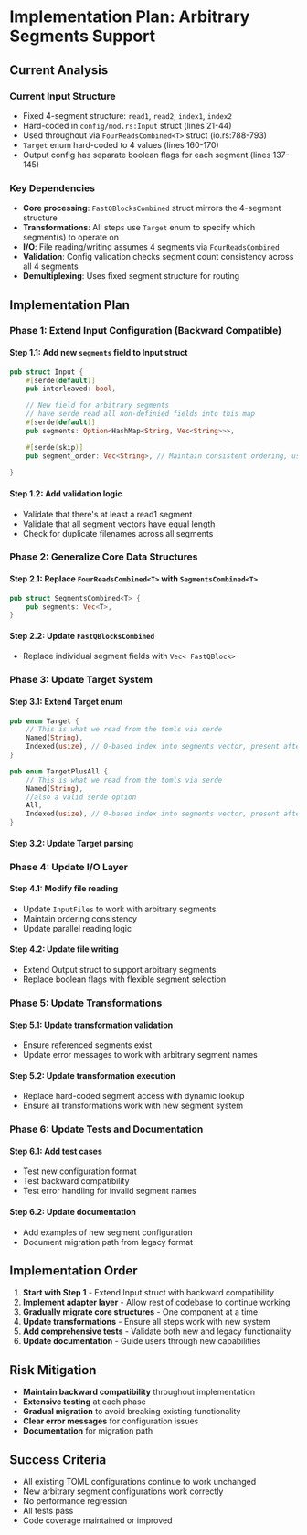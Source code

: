 # Implementation Plan: Arbitrary Segments Support

## Current Analysis

### Current Input Structure
- Fixed 4-segment structure: `read1`, `read2`, `index1`, `index2`
- Hard-coded in `config/mod.rs:Input` struct (lines 21-44)
- Used throughout via `FourReadsCombined<T>` struct (io.rs:788-793)
- `Target` enum hard-coded to 4 values (lines 160-170)
- Output config has separate boolean flags for each segment (lines 137-145)

### Key Dependencies
- **Core processing**: `FastQBlocksCombined` struct mirrors the 4-segment structure
- **Transformations**: All steps use `Target` enum to specify which segment(s) to operate on
- **I/O**: File reading/writing assumes 4 segments via `FourReadsCombined`
- **Validation**: Config validation checks segment count consistency across all 4 segments
- **Demultiplexing**: Uses fixed segment structure for routing

## Implementation Plan

### Phase 1: Extend Input Configuration (Backward Compatible)

#### Step 1.1: Add new `segments` field to Input struct
```rust
pub struct Input {
    #[serde(default)]
    pub interleaved: bool,

    // New field for arbitrary segments
    // have serde read all non-definied fields into this map
    #[serde(default)]
    pub segments: Option<HashMap<String, Vec<String>>>,

    #[serde(skip)]
    pub segment_order: Vec<String>, // Maintain consistent ordering, use to assign indices to segments. Based on the sorted keys of segments
    
}
```

#### Step 1.2: Add validation logic
- Validate that there's at least a read1 segment
- Validate that all segment vectors have equal length
- Check for duplicate filenames across all segments


### Phase 2: Generalize Core Data Structures

#### Step 2.1: Replace `FourReadsCombined<T>` with `SegmentsCombined<T>`
```rust
pub struct SegmentsCombined<T> {
    pub segments: Vec<T>,
}
```

#### Step 2.2: Update `FastQBlocksCombined`
- Replace individual segment fields with `Vec< FastQBlock>`


### Phase 3: Update Target System

#### Step 3.1: Extend Target enum
```rust
pub enum Target {
    // This is what we read from the tomls via serde 
    Named(String),
    Indexed(usize), // 0-based index into segments vector, present after validate_targets
}

pub enum TargetPlusAll {
    // This is what we read from the tomls via serde 
    Named(String),
    //also a valid serde option
    All,
    Indexed(usize), // 0-based index into segments vector, present after validate_targets
}
```

#### Step 3.2: Update Target parsing

### Phase 4: Update I/O Layer

#### Step 4.1: Modify file reading
- Update `InputFiles` to work with arbitrary segments
- Maintain ordering consistency
- Update parallel reading logic

#### Step 4.2: Update file writing
- Extend Output struct to support arbitrary segments
- Replace boolean flags with flexible segment selection

### Phase 5: Update Transformations

#### Step 5.1: Update transformation validation
- Ensure referenced segments exist
- Update error messages to work with arbitrary segment names

#### Step 5.2: Update transformation execution
- Replace hard-coded segment access with dynamic lookup
- Ensure all transformations work with new segment system

### Phase 6: Update Tests and Documentation

#### Step 6.1: Add test cases
- Test new configuration format
- Test backward compatibility
- Test error handling for invalid segment names

#### Step 6.2: Update documentation
- Add examples of new segment configuration
- Document migration path from legacy format

## Implementation Order

1. **Start with Step 1** - Extend Input struct with backward compatibility
2. **Implement adapter layer** - Allow rest of codebase to continue working
3. **Gradually migrate core structures** - One component at a time
4. **Update transformations** - Ensure all steps work with new system
5. **Add comprehensive tests** - Validate both new and legacy functionality
6. **Update documentation** - Guide users through new capabilities

## Risk Mitigation

- **Maintain backward compatibility** throughout implementation
- **Extensive testing** at each phase
- **Gradual migration** to avoid breaking existing functionality
- **Clear error messages** for configuration issues
- **Documentation** for migration path

## Success Criteria

- All existing TOML configurations continue to work unchanged
- New arbitrary segment configurations work correctly
- No performance regression
- All tests pass
- Code coverage maintained or improved
